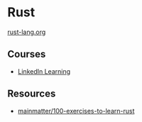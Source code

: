 # Rust

[rust-lang.org](https://www.rust-lang.org/)

## Courses

* [LinkedIn Learning](https://www.linkedin.com/learning/rust-essential-training/learn-rust-programming)

## Resources

* [mainmatter/100-exercises-to-learn-rust](https://github.com/mainmatter/100-exercises-to-learn-rust)
